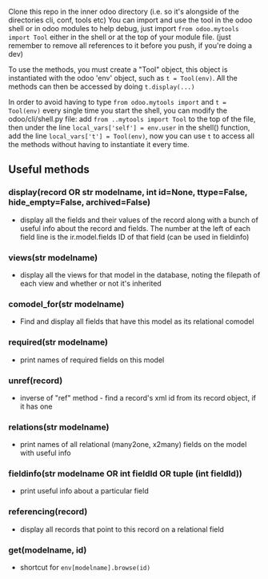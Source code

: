 Clone this repo in the inner odoo directory (i.e. so it's alongside of the directories cli, conf, tools etc)
You can import and use the tool in the odoo shell or in odoo modules to help debug, just import `from odoo.mytools import Tool` either in the shell or at the top of your module file. (just remember to remove all references to it before you push, if you're doing a dev)

To use the methods, you must create a "Tool" object, this object is instantiated with the odoo 'env' object, such as `t = Tool(env)`. All the methods can then be accessed by doing `t.display(...)`

In order to avoid having to type `from odoo.mytools import` and `t = Tool(env)` every single time you start the shell, you can modify the odoo/cli/shell.py file: add `from ..mytools import Tool` to the top of the file, then under the line `local_vars['self'] = env.user` in the shell() function, add the line `local_vars['t'] = Tool(env)`, now you can use `t` to access all the methods without having to instantiate it every time.

## Useful methods

### display(record OR str modelname, int id=None, ttype=False, hide_empty=False, archived=False)
- display all the fields and their values of the record along with a bunch of useful info about the record and fields. The number at the left of each field line is the ir.model.fields ID of that field (can be used in fieldinfo)
### views(str modelname)
- display all the views for that model in the database, noting the filepath of each view and whether or not it's inherited
### comodel_for(str modelname)
- Find and display all fields that have this model as its relational comodel
### required(str modelname)
- print names of required fields on this model
### unref(record)
- inverse of "ref" method - find a record's xml id from its record object, if it has one
### relations(str modelname)
- print names of all relational (many2one, x2many) fields on the model with useful info
### fieldinfo(str modelname OR int fieldId OR tuple (int fieldId))
- print useful info about a particular field
### referencing(record)
- display all records that point to this record on a relational field
### get(modelname, id)
- shortcut for `env[modelname].browse(id)`
